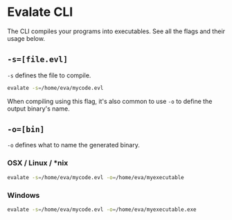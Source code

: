 # Evalate CLI
The CLI compiles your programs into executables. See all the flags and their usage below.

## ``-s=[file.evl]``
``-s`` defines the file to compile.

```bash
evalate -s=/home/eva/mycode.evl
```

When compiling using this flag, it's also common to use ``-o`` to define the output binary's name.

## ``-o=[bin]``
``-o`` defines what to name the generated binary.

### OSX / Linux / *nix
```bash
evalate -s=/home/eva/mycode.evl -o=/home/eva/myexecutable
```
### Windows
```bash
evalate -s=/home/eva/mycode.evl -o=/home/eva/myexecutable.exe
```